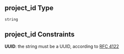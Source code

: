## project\_id Type

`string`

## project\_id Constraints

**UUID**: the string must be a UUID, according to [RFC 4122](https://tools.ietf.org/html/rfc4122 "check the specification")
